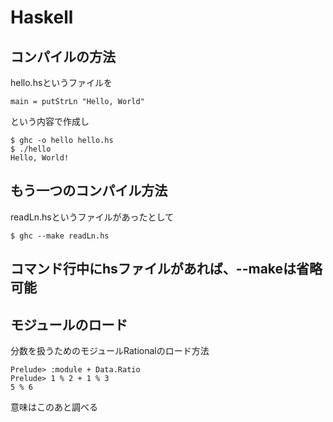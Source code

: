 Haskell
=======
## コンパイルの方法
hello.hsというファイルを  
````
main = putStrLn "Hello, World"
````
という内容で作成し
````
$ ghc -o hello hello.hs
$ ./hello
Hello, World!
````

## もう一つのコンパイル方法
readLn.hsというファイルがあったとして
````
$ ghc --make readLn.hs
````
コマンド行中にhsファイルがあれば、--makeは省略可能
----
## モジュールのロード
分数を扱うためのモジュールRationalのロード方法
````
Prelude> :module + Data.Ratio
Prelude> 1 % 2 + 1 % 3
5 % 6
````
意味はこのあと調べる
